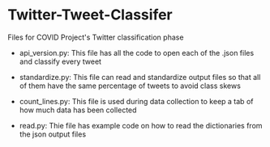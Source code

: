 # Twitter-Tweet-Classifer
Files for COVID Project's Twitter classification phase

- api_version.py: This file has all the code to open each of the .json files and classify every tweet

- standardize.py: This file can read and standardize output files so that all of them have the same percentage of tweets to avoid class skews

- count_lines.py: This file is used during data collection to keep a tab of how much data has been collected

- read.py: Thie file has example code on how to read the dictionaries from the json output files
